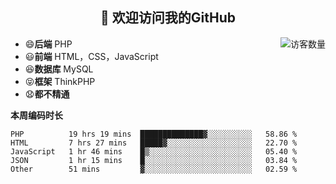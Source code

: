 <h2 align="center">👋 欢迎访问我的GitHub</h2>


<img align='right' src="https://profile-counter.glitch.me/declandragon/count.svg" alt="访客数量"/>

- 😄**后端** PHP
- 😃**前端** HTML，CSS，JavaScript
- 😆**数据库** MySQL
- 😝**框架** ThinkPHP
- 😧**都不精通**



**本周编码时长**

<!--START_SECTION:waka-->
```text
PHP          19 hrs 19 mins  ██████████████▓░░░░░░░░░░   58.86 % 
HTML         7 hrs 27 mins   █████▓░░░░░░░░░░░░░░░░░░░   22.70 % 
JavaScript   1 hr 46 mins    █▒░░░░░░░░░░░░░░░░░░░░░░░   05.40 % 
JSON         1 hr 15 mins    █░░░░░░░░░░░░░░░░░░░░░░░░   03.84 % 
Other        51 mins         ▓░░░░░░░░░░░░░░░░░░░░░░░░   02.59 % 
```
<!--END_SECTION:waka-->



<!--
**declandragon/declandragon** is a ✨ _special_ ✨ repository because its `README.md` (this file) appears on your GitHub profile.

Here are some ideas to get you started:

- 🔭 I’m currently working on ...
- 🌱 I’m currently learning ...
- 👯 I’m looking to collaborate on ...
- 🤔 I’m looking for help with ...
- 💬 Ask me about ...
- 📫 How to reach me: ...
- 😄 Pronouns: ...
- ⚡ Fun fact: ...
-->
